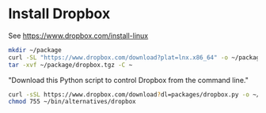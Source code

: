 Install Dropbox
===============

See https://www.dropbox.com/install-linux

```sh
mkdir ~/package
curl -SL "https://www.dropbox.com/download?plat=lnx.x86_64" -o ~/package/dropbox.tgz
tar -xvf ~/package/dropbox.tgz -C ~
```

"Download this Python script to control Dropbox from the command line."

```sh
curl -sSL https://www.dropbox.com/download?dl=packages/dropbox.py -o ~/bin/alternatives/dropbox
chmod 755 ~/bin/alternatives/dropbox
```
